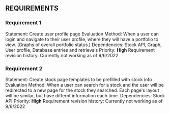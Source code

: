 ## **REQUIREMENTS**


### Requirement **1**

Statement: Create user profile page
Evaluation Method: When a user can login and navigate to their user profile, where they will have a portfolio to view. (Graphs of overall portfolio status.)
Dependencies: Stock API, Graph, User profile, Database entries and retrievals
Priority: **High**
Requirement revision history: Currently not working as of 9/6/2022

###  Requirement **2**

Statement: Create stock page templates to be prefilled with stock info
Evaluation Method: When a user can search for a stock and the user will be redirected to a new page for the stock they searched. Each page's layout will be similar, but have differnt information each time.
Dependencies: Stock API 
Priority: **High**
Requirement revision history: Currently not working as of 9/6/2022

